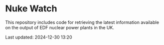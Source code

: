 # Nuke Watch

This repository includes code for retrieving the latest information available on the output of EDF nuclear power plants in the UK.

Last updated: 2024-12-30 13:20